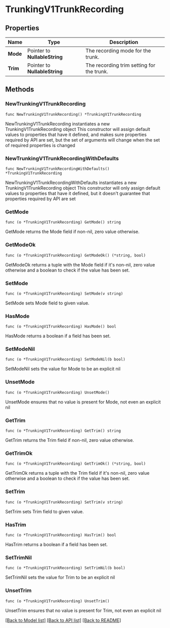 # TrunkingV1TrunkRecording

## Properties

Name | Type | Description
------------ | ------------- | -------------
**Mode** | Pointer to **NullableString** | The recording mode for the trunk. | [optional] 
**Trim** | Pointer to **NullableString** | The recording trim setting for the trunk. | [optional] 

## Methods

### NewTrunkingV1TrunkRecording

`func NewTrunkingV1TrunkRecording() *TrunkingV1TrunkRecording`

NewTrunkingV1TrunkRecording instantiates a new TrunkingV1TrunkRecording object
This constructor will assign default values to properties that have it defined,
and makes sure properties required by API are set, but the set of arguments
will change when the set of required properties is changed

### NewTrunkingV1TrunkRecordingWithDefaults

`func NewTrunkingV1TrunkRecordingWithDefaults() *TrunkingV1TrunkRecording`

NewTrunkingV1TrunkRecordingWithDefaults instantiates a new TrunkingV1TrunkRecording object
This constructor will only assign default values to properties that have it defined,
but it doesn't guarantee that properties required by API are set

### GetMode

`func (o *TrunkingV1TrunkRecording) GetMode() string`

GetMode returns the Mode field if non-nil, zero value otherwise.

### GetModeOk

`func (o *TrunkingV1TrunkRecording) GetModeOk() (*string, bool)`

GetModeOk returns a tuple with the Mode field if it's non-nil, zero value otherwise
and a boolean to check if the value has been set.

### SetMode

`func (o *TrunkingV1TrunkRecording) SetMode(v string)`

SetMode sets Mode field to given value.

### HasMode

`func (o *TrunkingV1TrunkRecording) HasMode() bool`

HasMode returns a boolean if a field has been set.

### SetModeNil

`func (o *TrunkingV1TrunkRecording) SetModeNil(b bool)`

 SetModeNil sets the value for Mode to be an explicit nil

### UnsetMode
`func (o *TrunkingV1TrunkRecording) UnsetMode()`

UnsetMode ensures that no value is present for Mode, not even an explicit nil
### GetTrim

`func (o *TrunkingV1TrunkRecording) GetTrim() string`

GetTrim returns the Trim field if non-nil, zero value otherwise.

### GetTrimOk

`func (o *TrunkingV1TrunkRecording) GetTrimOk() (*string, bool)`

GetTrimOk returns a tuple with the Trim field if it's non-nil, zero value otherwise
and a boolean to check if the value has been set.

### SetTrim

`func (o *TrunkingV1TrunkRecording) SetTrim(v string)`

SetTrim sets Trim field to given value.

### HasTrim

`func (o *TrunkingV1TrunkRecording) HasTrim() bool`

HasTrim returns a boolean if a field has been set.

### SetTrimNil

`func (o *TrunkingV1TrunkRecording) SetTrimNil(b bool)`

 SetTrimNil sets the value for Trim to be an explicit nil

### UnsetTrim
`func (o *TrunkingV1TrunkRecording) UnsetTrim()`

UnsetTrim ensures that no value is present for Trim, not even an explicit nil

[[Back to Model list]](../README.md#documentation-for-models) [[Back to API list]](../README.md#documentation-for-api-endpoints) [[Back to README]](../README.md)


